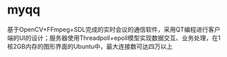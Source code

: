 # myqq
基于OpenCV+FFmpeg+SDL完成的实时会议的通信软件，采用QT编程进行客户端的UI的设计；服务器使用Threadpoll+epoll模型实现数据交互、业务处理，在1核2GB内存的图形界面的Ubuntu中，最大连接数可达四万以上
